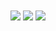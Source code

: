 <img align="center" src="![AlexColmenar's Stats](https://github-readme-stats.vercel.app/api?username=AlexColmenar&theme=calm&show_icons=true&hide_border=false&count_private=true)">
<img align="center" src="![AlexColmenar's Streak](https://github-readme-streak-stats.herokuapp.com/?user=AlexColmenar&theme=calm&hide_border=false)">
<img align="center" src="![AlexColmenar's Top Languages](https://github-readme-stats.vercel.app/api/top-langs/?username=AlexColmenar&theme=calm&show_icons=true&hide_border=false&layout=compact)">

<!--
**AlexColmenar/AlexColmenar** is a ✨ _special_ ✨ repository because its `README.md` (this file) appears on your GitHub profile.

Here are some ideas to get you started:

- 🔭 I’m currently working on ...
- 🌱 I’m currently learning ...
- 👯 I’m looking to collaborate on ...
- 🤔 I’m looking for help with ...
- 💬 Ask me about ...
- 📫 How to reach me: ...
- 😄 Pronouns: ...
- ⚡ Fun fact: ...
-->
